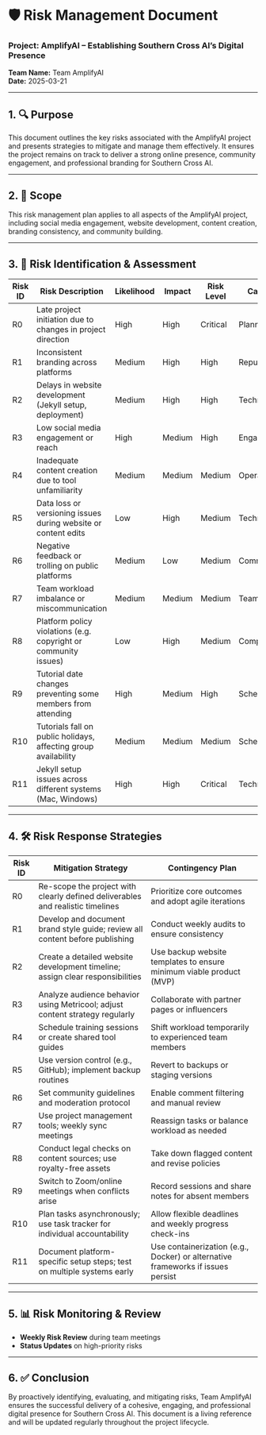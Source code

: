 # 🛡 Risk Management Document  
### Project: AmplifyAI – Establishing Southern Cross AI’s Digital Presence  
**Team Name:** Team AmplifyAI  
**Date:** 2025-03-21 

---

## 1. 🔍 Purpose

This document outlines the key risks associated with the AmplifyAI project and presents strategies to mitigate and manage them effectively. It ensures the project remains on track to deliver a strong online presence, community engagement, and professional branding for Southern Cross AI.

---

## 2. 📌 Scope

This risk management plan applies to all aspects of the AmplifyAI project, including social media engagement, website development, content creation, branding consistency, and community building.

---

## 3. 🧭 Risk Identification & Assessment

| Risk ID | Risk Description                                                 | Likelihood | Impact | Risk Level | Category     | Date Identified | Resolution Date |
|---------|------------------------------------------------------------------|------------|--------|------------|--------------|-----------------|-----------------|
| R0      | Late project initiation due to changes in project direction      | High       | High   | Critical   | Planning     | 21/03/2025      | 21/03/2025      |
| R1      | Inconsistent branding across platforms                           | Medium     | High   | High       | Reputation   | 21/03/2025      | 21/03/2025      |
| R2      | Delays in website development (Jekyll setup, deployment)         | Medium     | High   | High       | Technical    | 21/03/2025      | 21/03/2025      |
| R3      | Low social media engagement or reach                             | High       | Medium | High       | Engagement   | 21/03/2025      | 21/03/2025      |
| R4      | Inadequate content creation due to tool unfamiliarity            | Medium     | Medium | Medium     | Operational  | 21/03/2025      | 21/03/2025      |
| R5      | Data loss or versioning issues during website or content edits   | Low        | High   | Medium     | Technical    | 21/03/2025      | 21/03/2025      |
| R6      | Negative feedback or trolling on public platforms                | Medium     | Low    | Medium     | Community    | 21/03/2025      | 21/03/2025      |
| R7      | Team workload imbalance or miscommunication                      | Medium     | Medium | Medium     | Team/Process | 21/03/2025      | 21/03/2025      |
| R8      | Platform policy violations (e.g. copyright or community issues)  | Low        | High   | Medium     | Compliance   | 21/03/2025      | 21/03/2025      |
| R9    	| Tutorial date changes preventing some members from attending	   | High       |	Medium | High     	| Scheduling   | 11/04/2025      | 11/04/2025      |
| R10	    | Tutorials fall on public holidays, affecting group availability  | Medium   	| Medium | Medium   	| Scheduling   | 11/04/2025      | 11/04/2025      |
| R11    	| Jekyll setup issues across different systems (Mac, Windows)	     | High     	| High	 | Critical 	| Technical    | 18/04/2025      | 18/04/2025      |

---

## 4. 🛠 Risk Response Strategies

| Risk ID | Mitigation Strategy                                                                 | Contingency Plan                                           |
|---------|-------------------------------------------------------------------------------------|------------------------------------------------------------|
| R0      | Re-scope the project with clearly defined deliverables and realistic timelines      | Prioritize core outcomes and adopt agile iterations        |
| R1      | Develop and document brand style guide; review all content before publishing        | Conduct weekly audits to ensure consistency                |
| R2      | Create a detailed website development timeline; assign clear responsibilities       | Use backup website templates to ensure minimum viable product (MVP) |
| R3      | Analyze audience behavior using Metricool; adjust content strategy regularly        | Collaborate with partner pages or influencers              |
| R4      | Schedule training sessions or create shared tool guides                             | Shift workload temporarily to experienced team members     |
| R5      | Use version control (e.g., GitHub); implement backup routines                       | Revert to backups or staging versions                      |
| R6      | Set community guidelines and moderation protocol                                    | Enable comment filtering and manual review                 |
| R7      | Use project management tools; weekly sync meetings                                  | Reassign tasks or balance workload as needed               |
| R8      | Conduct legal checks on content sources; use royalty-free assets                    | Take down flagged content and revise policies              |
| R9    	| Switch to Zoom/online meetings when conflicts arise	                                | Record sessions and share notes for absent members         |
| R10   	| Plan tasks asynchronously; use task tracker for individual accountability	          | Allow flexible deadlines and weekly progress check-ins     |
| R11   	| Document platform-specific setup steps; test on multiple systems early	            | Use containerization (e.g., Docker) or alternative frameworks if issues persist |

---

## 5. 📊 Risk Monitoring & Review

- **Weekly Risk Review** during team meetings  
- **Status Updates** on high-priority risks

---

## 6. ✅ Conclusion

By proactively identifying, evaluating, and mitigating risks, Team AmplifyAI ensures the successful delivery of a cohesive, engaging, and professional digital presence for Southern Cross AI. This document is a living reference and will be updated regularly throughout the project lifecycle.
